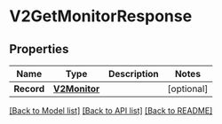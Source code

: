 # V2GetMonitorResponse

## Properties

Name | Type | Description | Notes
------------ | ------------- | ------------- | -------------
**Record** | [**V2Monitor**](v2Monitor.md) |  | [optional] 

[[Back to Model list]](../README.md#documentation-for-models) [[Back to API list]](../README.md#documentation-for-api-endpoints) [[Back to README]](../README.md)


